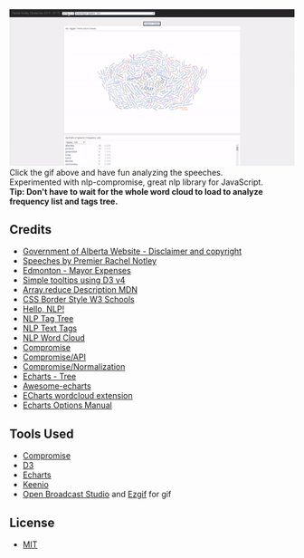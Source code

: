 <a href="https://open-data-government-of-alberta.github.io/NLP-of-Premier-Rachel-Notley---2015-to-2017-Speeches/" target="_blank">![](speeches.gif)</a><br>
Click the gif above and have fun analyzing the speeches.<br>
Experimented with nlp-compromise, great nlp library for JavaScript.<br>
<b>Tip: Don't have to wait for the whole word cloud to load to analyze frequency list and tags tree.</b><br>
## Credits
- <a href="https://www.alberta.ca/disclaimer.aspx" target="_blank">Government of Alberta Website - Disclaimer and copyright</a>
- <a href="https://www.alberta.ca/premier-speeches.aspx" target="_blank">Speeches by Premier Rachel Notley</a>
- <a href="https://bl.ocks.org/mikelotis/830aad9ab59a1ec5932125f77ef323a8" target="_blank">Edmonton - Mayor Expenses</a>
- <a href="https://bl.ocks.org/d3noob/257c360b3650b9f0a52dd8257d7a2d73" target="_blank">Simple tooltips using D3 v4</a>
- <a href="https://developer.mozilla.org/en-US/docs/Web/JavaScript/Reference/Global_Objects/Array/reduce#Description" target="_blank">Array.reduce Description MDN</a>
- <a href="https://www.w3schools.com/cssref/pr_border-style.asp" target="_blank">CSS Border Style W3 Schools</a>
- <a href="https://beta.observablehq.com/@randomfractals/hello-nlp" target="_blank">Hello, NLP!</a>
- <a href="https://beta.observablehq.com/@randomfractals/nlp-tag-tree" target="_blank">NLP Tag Tree</a>
- <a href="https://beta.observablehq.com/@randomfractals/nlp-text-tags" target="_blank">NLP Text Tags</a>
- <a href="https://beta.observablehq.com/@randomfractals/nlp-word-cloud" target="_blank">NLP Word Cloud</a>
- <a href="https://beta.observablehq.com/@spencermountain/nlp-compromise" target="_blank">Compromise</a>
- <a href="https://beta.observablehq.com/@spencermountain/compromise-api" target="_blank">Compromise/API</a>
- <a href="https://beta.observablehq.com/@spencermountain/compromise-normalization" target="_blank">Compromise/Normalization</a>
- <a href="https://ecomfe.github.io/echarts-examples/public/editor.html?c=tree-basic" target="_blank">Echarts - Tree</a>
- <a href="https://github.com/ecomfe/awesome-echarts#awesome-echarts-" target="_blank">Awesome-echarts</a>
- <a href="https://github.com/ecomfe/echarts-wordcloud" target="_blank">ECharts wordcloud extension</a>
- <a href="https://ecomfe.github.io/echarts-doc/public/en/option.html#title" target="_blank">Echarts Options Manual</a>

## Tools Used
- <a href="http://compromise.cool/" target="_blank">Compromise</a>
- <a href="https://d3js.org/" target="_blank">D3</a>
- <a href="https://ecomfe.github.io/echarts-doc/public/en/index.html" target="_blank">Echarts</a>
- <a href="https://keen.github.io/dashboards/" target="_blank">Keenio</a>
- <a href="https://obsproject.com/" target="_blank">Open Broadcast Studio</a> and <a href="https://ezgif.com/" target="_blank">Ezgif</a> for gif

## License
- <a href="https://choosealicense.com/licenses/mit/" target="_blank">MIT</a>
